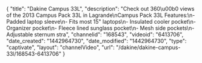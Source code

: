 {
    "title": "Dakine Campus 33L",
    "description": "Check out 360\u00b0 views of the 2013 Campus Pack 33L in Lagrande\nCampus Pack 33L Features:\n- Padded laptop sleeve\n- Fits most 15\" laptops\n- Insulated cooler pocket\n- Organizer pocket\n- Fleece lined sunglass pocket\n- Mesh side pockets\n- Adjustable sternum stra",
    "channelid": "168543",
    "videoid": "6413706",
    "date_created": "1442964730",
    "date_modified": "1442964730",
    "type": "captivate",
    "layout": "channelVideo",
    "url": "\/dakine\/dakine-campus-33l\/168543-6413706"
}